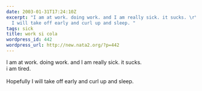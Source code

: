 ```yaml
---
date: 2003-01-31T17:24:10Z
excerpt: "I am at work. doing work. and I am really sick. it sucks. \r\ni am tired.\r\nHopefully
  I will take off early and curl up and sleep. "
tags: sick
title: work si cola
wordpress_id: 442
wordpress_url: http://new.nata2.org/?p=442
---
```


I am at work. doing work. and I am really sick. it sucks. <br/>
i am tired.<br/><br/>
Hopefully I will take off early and curl up and sleep. <br/>
